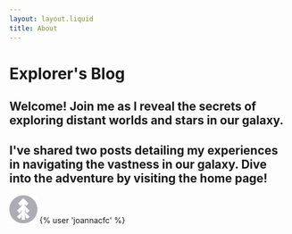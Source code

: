 ```yaml
---
layout: layout.liquid
title: About
---
```


# Explorer's Blog
## Welcome! Join me as I reveal the secrets of exploring distant worlds and stars in our galaxy.
## I've shared two posts detailing my experiences in navigating the vastness in our galaxy. Dive into the adventure by visiting the home page!

<img class="about" alt="pine" src="/images/pine.png" width="50" />
{% user 'joannacfc' %}